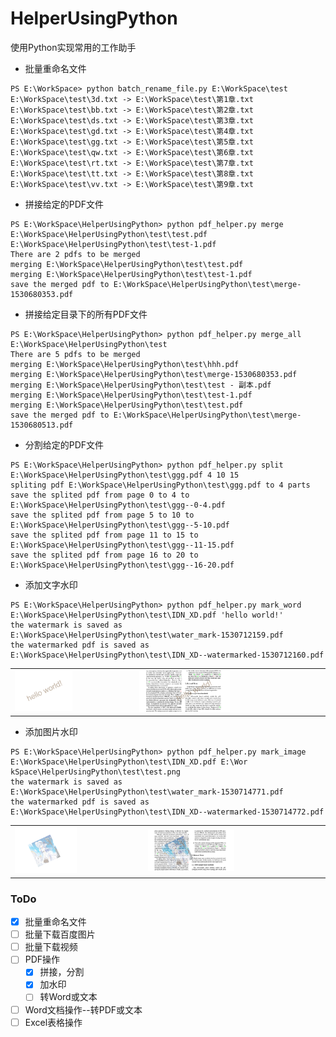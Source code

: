 # HelperUsingPython
使用Python实现常用的工作助手

- 批量重命名文件

```
PS E:\WorkSpace> python batch_rename_file.py E:\WorkSpace\test
E:\WorkSpace\test\3d.txt -> E:\WorkSpace\test\第1章.txt
E:\WorkSpace\test\bb.txt -> E:\WorkSpace\test\第2章.txt
E:\WorkSpace\test\ds.txt -> E:\WorkSpace\test\第3章.txt
E:\WorkSpace\test\gd.txt -> E:\WorkSpace\test\第4章.txt
E:\WorkSpace\test\gg.txt -> E:\WorkSpace\test\第5章.txt
E:\WorkSpace\test\qw.txt -> E:\WorkSpace\test\第6章.txt
E:\WorkSpace\test\rt.txt -> E:\WorkSpace\test\第7章.txt
E:\WorkSpace\test\tt.txt -> E:\WorkSpace\test\第8章.txt
E:\WorkSpace\test\vv.txt -> E:\WorkSpace\test\第9章.txt
```

- 拼接给定的PDF文件
    
```
PS E:\WorkSpace\HelperUsingPython> python pdf_helper.py merge E:\WorkSpace\HelperUsingPython\test\test.pdf E:\WorkSpace\HelperUsingPython\test\test-1.pdf
There are 2 pdfs to be merged
merging E:\WorkSpace\HelperUsingPython\test\test.pdf
merging E:\WorkSpace\HelperUsingPython\test\test-1.pdf
save the merged pdf to E:\WorkSpace\HelperUsingPython\test\merge-1530680353.pdf
```
    
- 拼接给定目录下的所有PDF文件

```
PS E:\WorkSpace\HelperUsingPython> python pdf_helper.py merge_all E:\WorkSpace\HelperUsingPython\test
There are 5 pdfs to be merged
merging E:\WorkSpace\HelperUsingPython\test\hhh.pdf
merging E:\WorkSpace\HelperUsingPython\test\merge-1530680353.pdf
merging E:\WorkSpace\HelperUsingPython\test\test - 副本.pdf
merging E:\WorkSpace\HelperUsingPython\test\test-1.pdf
merging E:\WorkSpace\HelperUsingPython\test\test.pdf
save the merged pdf to E:\WorkSpace\HelperUsingPython\test\merge-1530680513.pdf
```

- 分割给定的PDF文件

```
PS E:\WorkSpace\HelperUsingPython> python pdf_helper.py split E:\WorkSpace\HelperUsingPython\test\ggg.pdf 4 10 15
spliting pdf E:\WorkSpace\HelperUsingPython\test\ggg.pdf to 4 parts 
save the splited pdf from page 0 to 4 to E:\WorkSpace\HelperUsingPython\test\ggg--0-4.pdf
save the splited pdf from page 5 to 10 to E:\WorkSpace\HelperUsingPython\test\ggg--5-10.pdf
save the splited pdf from page 11 to 15 to E:\WorkSpace\HelperUsingPython\test\ggg--11-15.pdf
save the splited pdf from page 16 to 20 to E:\WorkSpace\HelperUsingPython\test\ggg--16-20.pdf
```

- 添加文字水印

```
PS E:\WorkSpace\HelperUsingPython> python pdf_helper.py mark_word E:\WorkSpace\HelperUsingPython\test\IDN_XD.pdf 'hello world!'
the watermark is saved as E:\WorkSpace\HelperUsingPython\test\water_mark-1530712159.pdf
the watermarked pdf is saved as E:\WorkSpace\HelperUsingPython\test\IDN_XD--watermarked-1530712160.pdf
```

<table align="center" border="0"><tr>
<td>
<img src="/files/文字水印.png" width="50%"/>
</td>
<td>
<img src="/files/文字水印PDF.png" width="50%"/>
</td>
</tr></table>

- 添加图片水印

```
PS E:\WorkSpace\HelperUsingPython> python pdf_helper.py mark_image E:\WorkSpace\HelperUsingPython\test\IDN_XD.pdf E:\Wor
kSpace\HelperUsingPython\test\test.png
the watermark is saved as E:\WorkSpace\HelperUsingPython\test\water_mark-1530714771.pdf
the watermarked pdf is saved as E:\WorkSpace\HelperUsingPython\test\IDN_XD--watermarked-1530714772.pdf
```
<table align="center" border="0"><tr>
<td>
<img src="/files/图片水印.png" width="50%"/>
</td>
<td>
<img src="/files/图片水印PDF.png" width="50%"/>
</td>
</tr></table>


### ToDo
- [x] 批量重命名文件
- [ ] 批量下载百度图片 
- [ ] 批量下载视频
- [ ] PDF操作
    - [x] 拼接，分割
    - [x] 加水印
    - [ ] 转Word或文本
- [ ] Word文档操作--转PDF或文本
- [ ] Excel表格操作